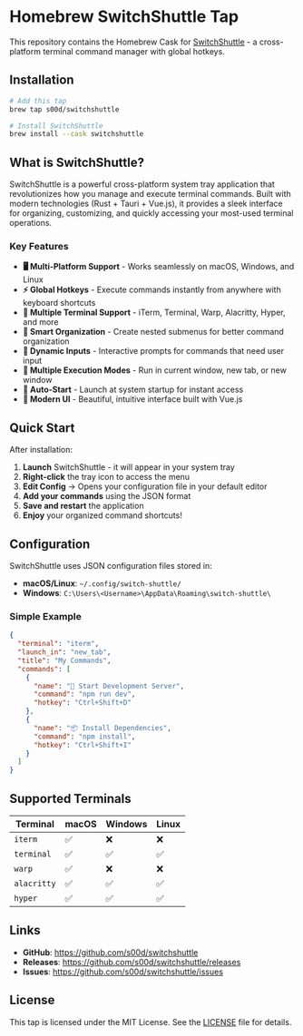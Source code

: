# Homebrew SwitchShuttle Tap

This repository contains the Homebrew Cask for [SwitchShuttle](https://github.com/s00d/switchshuttle) - a cross-platform terminal command manager with global hotkeys.

## Installation

```bash
# Add this tap
brew tap s00d/switchshuttle

# Install SwitchShuttle
brew install --cask switchshuttle
```

## What is SwitchShuttle?

SwitchShuttle is a powerful cross-platform system tray application that revolutionizes how you manage and execute terminal commands. Built with modern technologies (Rust + Tauri + Vue.js), it provides a sleek interface for organizing, customizing, and quickly accessing your most-used terminal operations.

### Key Features

- **🖥️ Multi-Platform Support** - Works seamlessly on macOS, Windows, and Linux
- **⚡ Global Hotkeys** - Execute commands instantly from anywhere with keyboard shortcuts
- **🎨 Multiple Terminal Support** - iTerm, Terminal, Warp, Alacritty, Hyper, and more
- **📁 Smart Organization** - Create nested submenus for better command organization
- **🔧 Dynamic Inputs** - Interactive prompts for commands that need user input
- **🔄 Multiple Execution Modes** - Run in current window, new tab, or new window
- **🚀 Auto-Start** - Launch at system startup for instant access
- **🎨 Modern UI** - Beautiful, intuitive interface built with Vue.js

## Quick Start

After installation:

1. **Launch** SwitchShuttle - it will appear in your system tray
2. **Right-click** the tray icon to access the menu
3. **Edit Config** → Opens your configuration file in your default editor
4. **Add your commands** using the JSON format
5. **Save and restart** the application
6. **Enjoy** your organized command shortcuts!

## Configuration

SwitchShuttle uses JSON configuration files stored in:
- **macOS/Linux**: `~/.config/switch-shuttle/`
- **Windows**: `C:\Users\<Username>\AppData\Roaming\switch-shuttle\`

### Simple Example

```json
{
  "terminal": "iterm",
  "launch_in": "new_tab",
  "title": "My Commands",
  "commands": [
    {
      "name": "🚀 Start Development Server",
      "command": "npm run dev",
      "hotkey": "Ctrl+Shift+D"
    },
    {
      "name": "📦 Install Dependencies",
      "command": "npm install",
      "hotkey": "Ctrl+Shift+I"
    }
  ]
}
```

## Supported Terminals

| Terminal | macOS | Windows | Linux |
|----------|-------|---------|-------|
| `iterm` | ✅ | ❌ | ❌ |
| `terminal` | ✅ | ✅ | ✅ |
| `warp` | ✅ | ❌ | ❌ |
| `alacritty` | ✅ | ✅ | ✅ |
| `hyper` | ✅ | ✅ | ✅ |

## Links

- **GitHub**: https://github.com/s00d/switchshuttle
- **Releases**: https://github.com/s00d/switchshuttle/releases
- **Issues**: https://github.com/s00d/switchshuttle/issues

## License

This tap is licensed under the MIT License. See the [LICENSE](LICENSE) file for details. 
